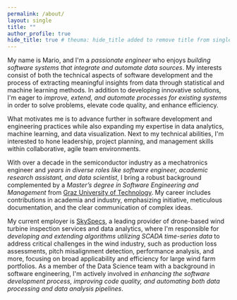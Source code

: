 ```yaml
---
permalink: /about/
layout: single
title: ""
author_profile: true
hide_title: true # theuma: hide_title added to remove title from single.html layout
---
```


My name is Mario, and I'm a *passionate engineer* who enjoys *building software systems that integrate and automate data sources*. My interests consist of both the technical aspects of software development and the process of extracting meaningful insights from data through statistical and machine learning methods. In addition to developing innovative solutions, I'm eager to *improve, extend, and automate processes for existing systems* in order to solve problems, elevate code quality, and enhance efficiency.

What motivates me is to advance further in software development and engineering practices while also expanding my expertise in data analytics, machine learning, and data visualization. Next to my technical abilities, I'm interested to hone leadership, project planning, and management skills within collaborative, agile team environments.

With over a decade in the semiconductor industry as a mechatronics engineer and *years in diverse roles like software engineer, academic research assistant, and data scientist*, I bring a robust background complemented by a *Master’s degree in Software Engineering and Management* from [Graz University of Technology](https://www.tugraz.at/en/home/). My career includes contributions in academia and industry, emphasizing initiative, meticulous documentation, and the clear communication of complex ideas.

<!-- With over a decade in the semiconductor industry, a degree in Software Engineering and Management from Graz University of Technology and roles across software development, academic research, and data science, my career includes contributions in academia and industry, emphasizing initiative, meticulous documentation, and the clear communication of complex ideas. -->

My current employer is [SkySpecs](https://www.skyspecs.com), a leading provider of drone-based wind turbine inspection services and data analytics, where I'm responsible for *developing and extending algorithms utilizing SCADA time-series data* to address critical challenges in the wind industry, such as production loss assessments, pitch misalignment detection, performance analysis, and more, focusing on broad applicability and efficiency for large wind farm portfolios. As a member of the Data Science team with a background in software engineering, I'm actively involved in *enhancing the software development process, improving code quality, and automating both data processing and data analysis pipelines*.
